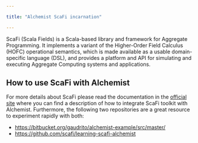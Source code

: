 ```yaml
---

title: "Alchemist ScaFi incarnation"

---
```


ScaFi (Scala Fields) is a Scala-based library and framework for Aggregate Programming.
It implements a variant of the Higher-Order Field Calculus (HOFC) operational semantics,
which is made available as a usable domain-specific language (DSL),
and provides a platform and API for simulating and executing Aggregate Computing systems and applications.

## How to use ScaFi with Alchemist
For more details about ScaFi please read the 
documentation in the [official site](https://scafi.github.io/docs/)
where you can find a description of how to integrate ScaFi toolkit
with Alchemist. Furthermore, the following two repositories are a great resource to experiment
rapidly with both:
* https://bitbucket.org/gaudrito/alchemist-example/src/master/
* https://github.com/scafi/learning-scafi-alchemist

    
